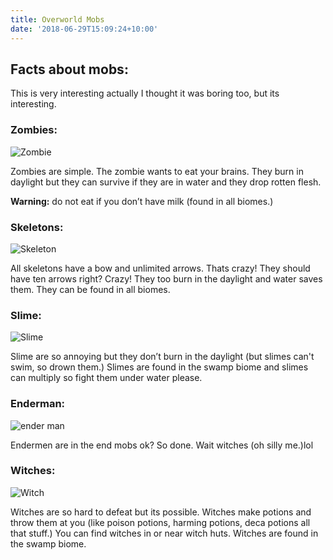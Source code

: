 ```yaml
---
title: Overworld Mobs
date: '2018-06-29T15:09:24+10:00'
---
```

## Facts about mobs:

This is very interesting actually I thought it was boring too, but its interesting.

### Zombies:

![Zombie](/img/zombie.png)

Zombies are simple. The zombie wants to eat your brains. They burn in daylight but they can survive if they are in water and they drop rotten flesh.

**Warning:** do not eat if you don’t have milk (found in all biomes.)

### Skeletons:

![Skeleton](/img/skeleton.png)

All skeletons have a bow and unlimited arrows. Thats crazy! They should have ten arrows right? Crazy! They too burn in the daylight and water saves them. They can be found in all biomes.

### Slime:

![Slime](/img/slime.png)

Slime are so annoying but they don’t burn in the daylight (but slimes can't swim, so drown them.) Slimes are found in the swamp biome and slimes can multiply so fight them under water please.

### Enderman:

![ender man](/img/enderman.png)

Endermen are in the end mobs ok? So done. Wait witches (oh silly me.)lol

### Witches:

![Witch](/img/witch.png)

Witches are so hard to defeat but its possible. Witches make potions and throw them at you (like poison potions, harming potions, deca potions all that stuff.) You can find witches in or near witch huts. Witches are found in the swamp biome.
